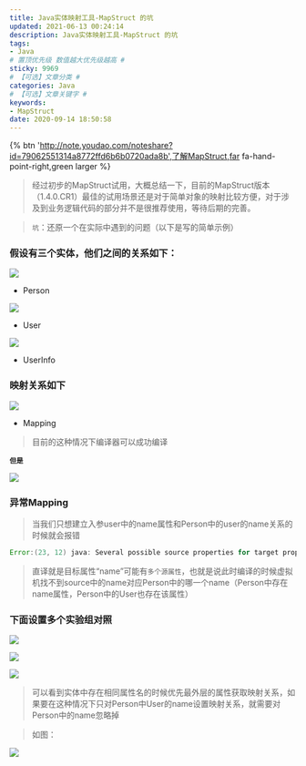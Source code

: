 ```yaml
---
title: Java实体映射工具-MapStruct 的坑
updated: 2021-06-13 00:24:14
description: Java实体映射工具-MapStruct 的坑
tags:
- Java
# 置顶优先级 数值越大优先级越高 #
sticky: 9969
# 【可选】文章分类 #
categories: Java
# 【可选】文章关键字 #
keywords:
- MapStruct
date: 2020-09-14 18:50:58
---
```


{% btn 'http://note.youdao.com/noteshare?id=79062551314a8772ffd6b6b0720ada8b',了解MapStruct,far fa-hand-point-right,green larger %}

> 经过初步的MapStruct试用，大概总结一下，目前的MapStruct版本（1.4.0.CR1）最佳的试用场景还是对于简单对象的映射比较方便，对于涉及到业务逻辑代码的部分并不是很推荐使用，等待后期的完善。


> `坑`：还原一个在实际中遇到的问题（以下是写的简单示例）

### 假设有三个实体，他们之间的关系如下：

![](https://i.loli.net/2021/06/19/RPqWIJ8MQsod9xe.png)

- Person

![](https://i.loli.net/2021/06/19/u1iMpa3O5rQsFv4.png)

- User

![](https://i.loli.net/2021/06/19/2wNXIHbZpB6Rmkq.png)

- UserInfo

### 映射关系如下

![](https://i.loli.net/2021/06/19/xsrVI1JtNRMPThi.png)
- Mapping

> 目前的这种情况下编译器可以成功编译

__`但是`__

![](https://i.loli.net/2021/06/19/CUjJeSox9gfQRdV.png)

### 异常Mapping

> 当我们只想建立入参user中的name属性和Person中的user的name关系的时候就会报错

```java
Error:(23, 12) java: Several possible source properties for target property "name".
```

> 直译就是目标属性“name”可能有`多个源属性`，也就是说此时编译的时候虚拟机找不到source中的name对应Person中的哪一个name（Person中存在name属性，Person中的User也存在该属性）

### 下面设置多个实验组对照

![](https://i.loli.net/2021/06/19/CUjJeSox9gfQRdV.png)

![](https://i.loli.net/2021/06/19/SsNZl6wuD5bAMxV.png)

![](https://i.loli.net/2021/06/19/xsrVI1JtNRMPThi.png)

> 可以看到实体中存在相同属性名的时候优先最外层的属性获取映射关系，如果要在这种情况下只对Person中User的name设置映射关系，就需要对Person中的name忽略掉

> 如图：

![](https://i.loli.net/2021/06/19/8hzrfpZg3k6nUWt.png)